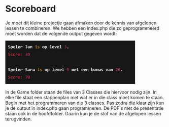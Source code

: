 # Scoreboard

Je moet dit kleine projectje gaan afmaken door de kennis van afgelopen lessen te combineren. We hebben een index.php die zo geprogrammeerd moet worden dat de volgende output gegeven wordt:

![Output Voorbeeld](output_voorbeeld.png)

In de Game folder staan de files van 3 Classes die hiervoor nodig zijn. In elke file staat een stappenplan met wat er in die class moet komen te staan. Begin met het programmeren van die 3 classes. Pas zodra die klaar zijn kun je de output in index.php gaan programmeren. De PDF's met de presentatie staan ook in de hoofdfolder. Daarin kun je de stof van de afgelopen lessen terugvinden.